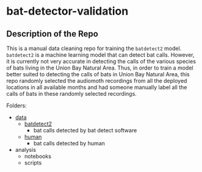 # bat-detector-validation

## Description of the Repo
This is a manual data cleaning repo for training the `batdetect2` model.  
`batdetect2` is a machine learning model that can detect bat calls. However, it is currently not very accurate in detecting the calls of the various species of bats living in the Union Bay Natural Area.
Thus, in order to train a model better suited to detecting the calls of bats in Union Bay Natural Area, this repo randomly selected the audiomoth recordings from all the deployed locations in all available months and had someone manually label all the calls of bats in these randomly selected recordings.




Folders:
- [data](https://github.com/smohid26/bat-detector-validation/tree/main/data)
    - [batdetect2](https://github.com/smohid26/bat-detector-validation/tree/main/data/batdetect2)
        - bat calls detected by bat detect software
    - [human](https://github.com/smohid26/bat-detector-validation/tree/main/data/human)
         - bat calls detected by human
- analysis
    - notebooks
    - scripts
